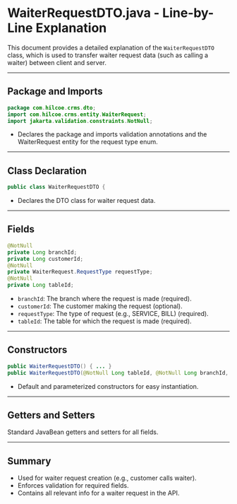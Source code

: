 # WaiterRequestDTO.java - Line-by-Line Explanation

This document provides a detailed explanation of the `WaiterRequestDTO` class, which is used to transfer waiter request data (such as calling a waiter) between client and server.

---

## Package and Imports

```java
package com.hilcoe.crms.dto;
import com.hilcoe.crms.entity.WaiterRequest;
import jakarta.validation.constraints.NotNull;
```
- Declares the package and imports validation annotations and the WaiterRequest entity for the request type enum.

---

## Class Declaration

```java
public class WaiterRequestDTO {
```
- Declares the DTO class for waiter request data.

---

## Fields

```java
@NotNull
private Long branchId;
private Long customerId;
@NotNull
private WaiterRequest.RequestType requestType;
@NotNull
private Long tableId;
```
- `branchId`: The branch where the request is made (required).
- `customerId`: The customer making the request (optional).
- `requestType`: The type of request (e.g., SERVICE, BILL) (required).
- `tableId`: The table for which the request is made (required).

---

## Constructors

```java
public WaiterRequestDTO() { ... }
public WaiterRequestDTO(@NotNull Long tableId, @NotNull Long branchId, @NotNull WaiterRequest.RequestType requestType, Long customerId) { ... }
```
- Default and parameterized constructors for easy instantiation.

---

## Getters and Setters

Standard JavaBean getters and setters for all fields.

---

## Summary
- Used for waiter request creation (e.g., customer calls waiter).
- Enforces validation for required fields.
- Contains all relevant info for a waiter request in the API.
